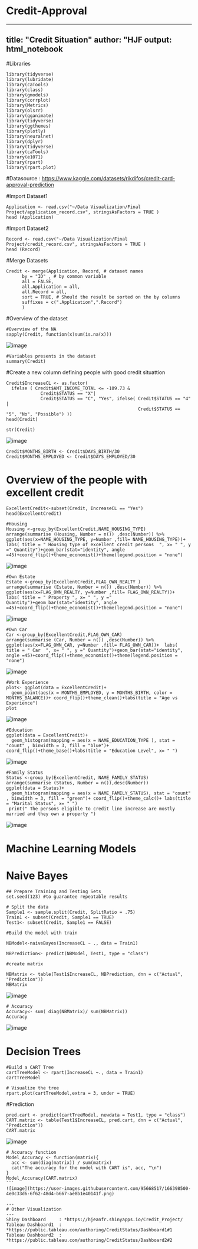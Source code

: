 # Credit-Approval
---
title: "Credit Situation"
author: "HJF
output: html_notebook
---

#Libraries
```{r}
library(tidyverse)
library(lubridate)
library(caTools)
library(class)
library(gmodels)
library(corrplot)
library(Metrics)
library(olsrr)
library(gganimate)
library(tidyverse)
library(ggthemes)
library(plotly)
library(neuralnet)
library(dplyr) 
library(tidyverse)
library(caTools)
library(e1071)
library(rpart)
library(rpart.plot)
```


#Datasource : https://www.kaggle.com/datasets/rikdifos/credit-card-approval-prediction

#Import Dataset1
```{r}
Application <- read.csv("~/Data Visualization/Final Project/application_record.csv", stringsAsFactors = TRUE )
head (Application)
```
#Import Dataset2
```{r}
Record <- read.csv("~/Data Visualization/Final Project/credit_record.csv", stringsAsFactors = TRUE )
head (Record)
```

#Merge Datasets
```{r}
Credit <- merge(Application, Record, # dataset names
      by = "ID" , # by common variable
      all = FALSE, 
      all.Application = all, 
      all.Record = all,
      sort = TRUE, # Should the result be sorted on the by columns
      suffixes = c(".Application",".Record")
      )
```

#Overview of the dataset

```{r}
#Overview of the NA 
sapply(Credit, function(x)sum(is.na(x)))
```
![image](https://user-images.githubusercontent.com/95668517/166390625-08ec1888-be5b-46b7-a375-2673cebd1625.png)

```{r}
#Variables presents in the dataset
summary(Credit)
```

#Create a new column defining people with good credit situattion

```{r}
Credit$IncreaseCL <- as.factor(
  ifelse ( Credit$AMT_INCOME_TOTAL <= -109.73 & 
             Credit$STATUS == "X"|
             Credit$STATUS == "C", "Yes", ifelse( Credit$STATUS == "4" | 
                                                  Credit$STATUS == "5", "No", "Possible") ))
head(Credit)
```




```{r}
str(Credit)
```
![image](https://user-images.githubusercontent.com/95668517/166390761-84b40411-6f07-428e-8a00-c89085e46c35.png)


```{r}
Credit$MONTHS_BIRTH <- Credit$DAYS_BIRTH/30
Credit$MONTHS_EMPLOYED <- Credit$DAYS_EMPLOYED/30
```

# Overview of the people with excellent credit
```{r}
ExcellentCredit<-subset(Credit, IncreaseCL == "Yes")
head(ExcellentCredit)
```


```{r}
#Housing 
Housing <-group_by(ExcellentCredit,NAME_HOUSING_TYPE)
arrange(summarise (Housing, Number = n()) ,desc(Number)) %>% ggplot(aes(x=NAME_HOUSING_TYPE, y=Number ,fill= NAME_HOUSING_TYPE))+  labs( title = " Housing type of excellent credit persons  ", x= " ", y =" Quantity")+geom_bar(stat="identity", angle =45)+coord_flip()+theme_economist()+theme(legend.position = "none")
```
![image](https://user-images.githubusercontent.com/95668517/166390853-b18fbbd5-6d70-479f-bd5d-2cfe980d5ac3.png)

```{r}
#Own Estate
Estate <-group_by(ExcellentCredit,FLAG_OWN_REALTY )
arrange(summarise (Estate, Number = n()) ,desc(Number)) %>% ggplot(aes(x=FLAG_OWN_REALTY, y=Number ,fill= FLAG_OWN_REALTY))+  labs( title = " Property ", x= " ", y =" Quantity")+geom_bar(stat="identity", angle =45)+coord_flip()+theme_economist()+theme(legend.position = "none")
```
![image](https://user-images.githubusercontent.com/95668517/166390894-c6723c86-8c37-4ddd-9df9-19fca9a2b2d4.png)

```{r}
#Own Car
Car <-group_by(ExcellentCredit,FLAG_OWN_CAR)
arrange(summarise (Car, Number = n()) ,desc(Number)) %>% ggplot(aes(x=FLAG_OWN_CAR, y=Number ,fill= FLAG_OWN_CAR))+  labs( title = " Car  ", x= " ", y =" Quantity")+geom_bar(stat="identity", angle =45)+coord_flip()+theme_economist()+theme(legend.position = "none")
```
![image](https://user-images.githubusercontent.com/95668517/166390950-362fe092-e5e1-4da5-9c27-18fdef76fe24.png)

```{r}
#Work Experience
plot<- ggplot(data = ExcellentCredit)+
  geom_point(aes(x = MONTHS_EMPLOYED, y = MONTHS_BIRTH, color = MONTHS_BALANCE))+ coord_flip()+theme_clean()+labs(title = "Age vs Experience")
plot
```
![image](https://user-images.githubusercontent.com/95668517/166390988-a760785d-f9b7-4b29-b8f1-ae901a9a6047.png)

```{r}
#Education
ggplot(data = ExcellentCredit)+
  geom_histogram(mapping = aes(x = NAME_EDUCATION_TYPE ), stat = "count" , binwidth = 3, fill = "blue")+ coord_flip()+theme_base()+labs(title = "Education Level", x= " ")
```
![image](https://user-images.githubusercontent.com/95668517/166391041-96a544c3-458d-4b1e-a38d-c0ab6b6520a7.png)
  
```{r}
#Family Status
Status <-group_by(ExcellentCredit, NAME_FAMILY_STATUS)
arrange(summarise (Status, Number = n()),desc(Number))
ggplot(data = Status)+
  geom_histogram(mapping = aes(x = NAME_FAMILY_STATUS), stat = "count" , binwidth = 3, fill = "green")+ coord_flip()+theme_calc()+ labs(title = "Marital Status", x= " ")
 print(" The persons eligible to credit line increase are mostly married and they own a property ")
```
![image](https://user-images.githubusercontent.com/95668517/166397332-a026424e-4e46-4aab-9756-3c876d78ecb9.png)

# Machine Learning Models

# Naive Bayes

```{r}
## Prepare Training and Testing Sets
set.seed(123) #to guarantee repeatable results

# Split the data
Sample1 <- sample.split(Credit, SplitRatio = .75)
Train1 <- subset(Credit, Sample1 == TRUE)
Test1<- subset(Credit, Sample1 == FALSE)
```


```{r}
#Build the model with train

NBModel<-naiveBayes(IncreaseCL ~ ., data = Train1)

```

```{r}
NBPrediction<- predict(NBModel, Test1, type = "class")

```

```{r}
#create matrix

NBMatrix <- table(Test1$IncreaseCL, NBPrediction, dnn = c("Actual", "Prediction"))
NBMatrix
```
![image](https://user-images.githubusercontent.com/95668517/166397895-6f2fd74b-6e02-4db3-8c9b-74792b2049a5.png)


```{r}
# Accuracy
Accuracy<- sum( diag(NBMatrix)/ sum(NBMatrix))
Accuracy
```
![image](https://user-images.githubusercontent.com/95668517/166398054-5d3ab0c4-4e7c-4d6e-bd80-934e9cad86df.png)


# Decision Trees


```{r}
#Build a CART Tree
cartTreeModel <- rpart(IncreaseCL ~., data = Train1)
cartTreeModel
```

```{r}
# Visualize the tree
rpart.plot(cartTreeModel,extra = 3, under = TRUE)
```
#Prediction
```{r}
pred.cart <- predict(cartTreeModel, newdata = Test1, type = "class")
CART.matrix <- table(Test1$IncreaseCL, pred.cart, dnn = c("Actual", "Prediction"))
CART.matrix
```
![image](https://user-images.githubusercontent.com/95668517/166398318-f1c4d467-2d5c-4125-aaa7-14b2227fa121.png)


````{r}
# Accuracy function
Model_Accuracy <- function(matrix){
  acc <- sum(diag(matrix)) / sum(matrix)
  cat("The accuracy for the model with CART is", acc, "\n")
}
Model_Accuracy(CART.matrix)
```
![image](https://user-images.githubusercontent.com/95668517/166398500-4e0c33d6-6f62-48d4-b667-ae8b1e40141f.png)

---
# Other Visualization
---
Shiny Dashboard     : *https://hjeanfr.shinyapps.io/Credit_Project/
Tableau Dashboard1  : *https://public.tableau.com/authoring/CreditStatus/Dashboard1#1
Tableau Dashboard2  : *https://public.tableau.com/authoring/CreditStatus/Dashboard2#2



